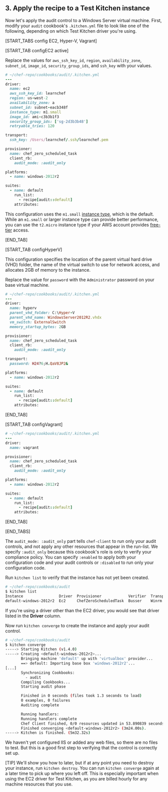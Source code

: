 ## 3. Apply the recipe to a Test Kitchen instance

Now let's apply the audit control to a Windows Server virtual machine. First, modify your `audit` cookbook's <code class="file-path">.kitchen.yml</code> file to look like one of the following, depending on which Test Kitchen driver you're using.

[START_TABS config EC2, Hyper-V, Vagrant]

[START_TAB configEC2 active]

Replace the values for `aws_ssh_key_id`, `region`, `availability_zone`, `subnet_id`, `image_id`, `security_group_ids`, and `ssh_key` with your values.

```ruby
# ~/chef-repo/cookbooks/audit/.kitchen.yml
---
driver:
  name: ec2
  aws_ssh_key_id: learnchef
  region: us-west-2
  availability_zone: a
  subnet_id: subnet-eacb348f
  instance_type: m1.small
  image_id: ami-c3b3b1f3
  security_group_ids: ['sg-2d3b3b48']
  retryable_tries: 120

transport:
  ssh_key: /Users/learnchef/.ssh/learnchef.pem

provisioner:
  name: chef_zero_scheduled_task
  client_rb:
    audit_mode: :audit_only

platforms:
  - name: windows-2012r2

suites:
  - name: default
    run_list:
      - recipe[audit::default]
    attributes:
```

This configuration uses the `m1.small` [instance type](http://docs.aws.amazon.com/AWSEC2/latest/UserGuide/instance-types.html), which is the default. While an `m1.small` or larger instance type can provide better performance, you can use the `t2.micro` instance type if your AWS account provides [free-tier](http://aws.amazon.com/free/) access.

[END_TAB]

[START_TAB configHyperV]

This configuration specifies the location of the parent virtual hard drive (VHD) folder, the name of the virtual switch to use for network access, and allocates 2GB of memory to the instance.

Replace the value for `password` with the `Administrator` password on your base virtual machine.

```ruby
# ~/chef-repo/cookbooks/audit/.kitchen.yml
---
driver:
  name: hyperv
  parent_vhd_folder: C:\Hyper-V
  parent_vhd_name: WindowsServer2012R2.vhdx
  vm_switch: ExternalSwitch
  memory_startup_bytes: 2GB

provisioner:
  name: chef_zero_scheduled_task
  client_rb:
    audit_mode: :audit_only

transport:
  password: H24?6;H.QaV8JP2&

platforms:
  - name: windows-2012r2

suites:
  - name: default
    run_list:
      - recipe[audit::default]
    attributes:
```

[END_TAB]

[START_TAB configVagrant]

```ruby
# ~/chef-repo/cookbooks/audit/.kitchen.yml
---
driver:
  name: vagrant

provisioner:
  name: chef_zero_scheduled_task
  client_rb:
    audit_mode: :audit_only

platforms:
  - name: windows-2012r2

suites:
  - name: default
    run_list:
      - recipe[audit::default]
    attributes:
```

[END_TAB]

[END_TABS]

The `audit_mode: :audit_only` part tells `chef-client` to run only your audit controls, and not apply any other resources that appear in the run-list. We specify `:audit_only` because this cookbook's role is only to verify your compliance policy. You can specify `:enabled` to apply both your configuration code and your audit controls or `:disabled` to run only your configuration code.

Run `kitchen list` to verify that the instance has not yet been created.

```bash
# ~/chef-repo/cookbooks/audit
$ kitchen list
Instance                Driver  Provisioner            Verifier  Transport  Last Action
default-windows-2012r2  Ec2     ChefZeroScheduledTask  Busser    Winrm      <Not Created>
```

If you're using a driver other than the EC2 driver, you would see that driver listed in the **Driver** column.

Now run `kitchen converge` to create the instance and apply your audit control.

```bash
# ~/chef-repo/cookbooks/audit
$ kitchen converge
-----> Starting Kitchen (v1.4.0)
-----> Creating <default-windows-2012r2>...
       Bringing machine 'default' up with 'virtualbox' provider...
       ==> default: Importing base box 'windows-2012r2'...
[...]
       Synchronizing Cookbooks:
         - audit
       Compiling Cookbooks...
       Starting audit phase

       Finished in 0 seconds (files took 1.3 seconds to load)
       0 examples, 0 failures
       Auditing complete

       Running handlers:
       Running handlers complete
       Chef Client finished, 0/0 resources updated in 53.890839 seconds
       Finished converging <default-windows-2012r2> (3m24.00s).
-----> Kitchen is finished. (5m32.32s)
```

We haven't yet configured IIS or added any web files, so there are no files to test. But this is a good first step to verifying that the control is correctly set up.

[TIP] We'll show you how to later, but if at any point you need to destroy your instance, run `kitchen destroy`. You can run `kitchen converge` again at a later time to pick up where you left off. This is especially important when using the EC2 driver for Test Kitchen, as you are billed hourly for any machine resources that you use.
